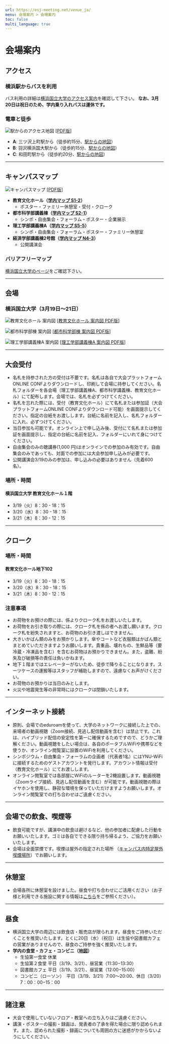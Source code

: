 ```yaml
---
url: https://esj-meeting.net/venue_ja/
menu: 会場案内 > 会場案内
toc: false
multi_language: true
---
```


# 会場案内

## アクセス

### 横浜駅からバスを利用

バス利用の詳細は[横浜国立大学のアクセス案内](https://www.ynu.ac.jp/access/index.html)を確認して下さい。
**なお、3月20日は祝日のため、学内乗り入れバスは運休です。**

### 電車と徒歩

![駅からのアクセス地図](https://esj-meeting.net/wp-content/uploads/2024/02/neighbourhood_map_ja.jpg)
[[PDF版](https://esj-meeting.net/wp-content/uploads/2024/02/neighbourhood_map_ja.pdf)]

* **A**: 三ツ沢上町駅から（徒歩約15分、[駅からの地図](https://www.ynu.ac.jp/access/train_front.html)）
* **B**: 羽沢横浜国大駅から（徒歩約15分、[駅からの地図](https://www.ynu.ac.jp/access/train_hazawa.html)）
* **C**: 和田町駅から（徒歩約20分、[駅からの地図](https://www.ynu.ac.jp/access/train_south.html)）

-------------------------------------------------------------------------------

## キャンパスマップ

![キャンパスマップ](https://esj-meeting.net/wp-content/uploads/2024/03/campus_map_ja.jpg)
[[PDF版](https://esj-meeting.net/wp-content/uploads/2024/03/campus_map_ja.pdf)]

* **教育文化ホール（[学内マップ S1-2](https://www.ynu.ac.jp/access/map_campus.html)）**
    * ポスター・ファミリー休憩室・受付・クローク
* **都市科学部講義棟（[学内マップ S2-1](https://www.ynu.ac.jp/access/map_campus.html)）**
    * シンポ・自由集会・フォーラム・ポスター・企業展示
* **理工学部講義棟A（[学内マップ S5-5](https://www.ynu.ac.jp/access/map_campus.html)）**
    * シンポ・自由集会・フォーラム・ポスター・ファミリー休憩室
* **経済学部講義棟2号館（[学内マップ N4-3](https://www.ynu.ac.jp/access/map_campus.html)）**
    * 公開講演会

### バリアフリーマップ

[横浜国立大学のページ](https://www.ynu.ac.jp/access/map_barrierfree.html)をご確認下さい。

-------------------------------------------------------------------------------

## 会場

### 横浜国立大学（3月19日〜21日）

![教育文化ホール 案内図](https://esj-meeting.net/wp-content/uploads/2024/03/venue_1_ja.jpg)
[[教育文化ホール 案内図 PDF版](https://esj-meeting.net/wp-content/uploads/2024/03/venue_1_ja.pdf)]

![都市科学部棟 案内図](https://esj-meeting.net/wp-content/uploads/2024/02/venue_2_ja.jpg)
[[都市科学部棟 案内図 PDF版](https://esj-meeting.net/wp-content/uploads/2024/02/venue_2_ja.pdf)]

![理工学部講義棟A 案内図](https://esj-meeting.net/wp-content/uploads/2024/03/venue_3_ja.jpg)
[[理工学部講義棟A 案内図 PDF版](https://esj-meeting.net/wp-content/uploads/2024/03/venue_3_ja.pdf)]

-------------------------------------------------------------------------------

## 大会受付

* 名札を持参された方の受付は不要です。名札は各自で大会プラットフォームONLINE CONFよりダウンロードし、印刷して会場に持参してください。名札フォルダーを各会場（理工学部講義棟A、都市科学講義棟、教育文化ホール）にて配布します。会場では、名札を必ずつけてください。
* 名札を忘れた際には、受付（教育文化ホール）にて名札または参加証（大会プラットフォームONLINE CONFよりダウンロード可能）を画面提示してください。指定の台紙をお渡しします。台紙に名前を記入し、名札フォルダーに入れ、必ずつけてください。
* 当日参加も可能です。オンライン上で申し込み後、受付にて名札または参加証を画面提示し、指定の台紙に名前を記入、フォルダーにいれて身につけてください。
* 自由集会のみの聴講券(1,000 円)はオンラインでの参加のみ有効です。自由集会のみであっても、対面での参加には大会参加申し込みが必要です。
* 公開講演会3/19のみの参加は、申し込みの必要はありません（先着600名）。

### 場所・時間

#### 横浜国立大学 教育文化ホール１階

* 3/19（火）8：30 - 18：15
* 3/20（水）8：30 - 18：15
* 3/21（木）8：30 - 12：15

-------------------------------------------------------------------------------

## クローク

### 場所・時間

#### 教育文化ホール地下102

* 3/19（火）8：30 - 18：15
* 3/20（水）8：30 - 18：15
* 3/21（木）8：30 - 12：15

### 注意事項

* お荷物をお預けの際には、係よりクローク札をお渡しいたします。
* お荷物をお引き取りの際には、クローク札を係の者へお渡し願います。クローク札を紛失されますと、お荷物のお引き渡しはできません。
* 大きいかばん類のみをお預かりします。傘やコートなど衣服類はかばん類とまとめていただきますようお願いします。貴重品、壊れもの、生鮮品等（要冷蔵・冷凍品を含む）を含むお荷物はお預かりできません。また，盗難、紛失及び破損等の責任は負いかねます。
* 地下１階まではエレベーターがないため、徒歩で降りることになります。スーツケースの運搬等はスタッフが補助しますので、遠慮なくお声がけください。
* お荷物のお預かりは当日のみとします。
* 火災や地震発生等の非常時にはクロークは閉鎖いたします。

-------------------------------------------------------------------------------

## インターネット接続

* 原則、会場でのeduroamを使って、大学のネットワークに接続した上での、来場者の動画視聴（Zoom接続、見逃し配信動画を含む）は禁止です。これは、ハイブリッド配信の安定性を第一に確保するためですので、どうかご理解ください。動画視聴をしたい場合は、各自のポータブルWiFiや携帯などを使うか、オンライン閲覧室に設置のWiFiを利用してください。
* シンポジウム・自由集会・フォーラムの企画者（代表者1名）にはYNU-WiFiに接続するためのゲストアカウントを発行します。アカウント情報は受付（教育文化ホール）にてお渡しします。
* オンライン閲覧室では各部屋にWiFiのルーターを2機設置します。動画視聴（Zoomライブ接続、見逃し配信動画を含む）が可能です。動画視聴の際はイヤホンを使用し、静寂な環境を保っていただけますようお願いします。オンライン閲覧室での打ち合わせはご遠慮ください。

-------------------------------------------------------------------------------

## 会場での飲食、喫煙等

* 飲食可能ですが、講演中の飲食は避けるなど、他の参加者に配慮した行動をお願いいたします。ゴミは各自でできる限り持ち帰るよう、ご協力をお願いいたします。
* 会場は全面禁煙です。喫煙は屋外の指定された場所 （[キャンパス内特定屋外喫煙場所](https://www.ynu.ac.jp/campus/attention/smoking.html)）でお願いします。

-------------------------------------------------------------------------------

## 休憩室

* 会場各所に休憩室を設けました。昼食や打ち合わせにご活用ください（お子様と利用できる施設に関する情報は[こちら](childcare_facilities_ja)をご参照ください）。

-------------------------------------------------------------------------------

## 昼食

* 横浜国立大学の周辺には飲食店・販売店が限られます。昼食をご持参いただくことを推奨いたします。とくに20日（水）（祝日）は生協や図書館カフェの営業がありませんので、昼食のご持参を強く推奨いたします。
* **学内の食堂・カフェ・コンビニ（[地図](https://esj-meeting.net/wp-content/uploads/2024/03/campus_map_ja.pdf)）**
    * 生協第一食堂 休業
    * 生協第２食堂 平日（3/19、3/21）、昼営業（11:30−13:30）
    * 図書館カフェ 平日（3/19、3/21）、昼営業（12:00−15:00）
    * コンビニ（ローソン）　平日（3/19、3/21）7:00～20:00、休日（3/20）7：00：00−15：00

-------------------------------------------------------------------------------

## 諸注意

* 大会で使用していないフロア・教室への立ち入りはご遠慮ください。
* 講演・ポスターの撮影・録画は、発表者の了承を得た場合に限り認められます。また、認められた撮影・録画についても周囲の方に迷惑がかからないようにしてください。
